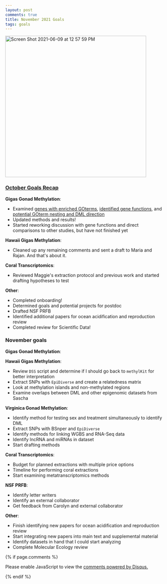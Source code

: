 ```yaml
---
layout: post
comments: true
title: November 2021 Goals
tags: goals
---
```


<img width="445" alt="Screen Shot 2021-06-09 at 12 57 59 PM" src="https://user-images.githubusercontent.com/22335838/141479551-44325616-006f-47d9-98ca-446d41fbc379.png">

### [October Goals Recap](https://yaaminiv.github.io/October-2021-Goals/)

**Gigas Gonad Methylation**:

- Examined [genes with enriched GOterms](https://yaaminiv.github.io/WGBS-Analysis-Part34/), [identified gene functions](https://yaaminiv.github.io/WGBS-Analysis-Part35/), and [potential GOterm nesting and DML direction](https://yaaminiv.github.io/WGBS-Analysis-Part36/)
- Updated methods and results!
- Started reworking discussion with gene functions and direct comparisons to other studies, but have not finished yet

**Hawaii Gigas Methylation**:

- Cleaned up any remaining comments and sent a draft to Maria and Rajan. And that's about it.

**Coral Transcriptomics**:

- Reviewed Maggie's extraction protocol and previous work and started drafting hypotheses to test

**Other**:

- Completed onboarding!
- Determined goals and potential projects for postdoc
- Drafted NSF PRFB
- Identified additional papers for ocean acidification and reproduction review
- Completed review for Scientific Data!

### November goals

**Gigas Gonad Methylation**:

**Hawaii Gigas Methylation**:

- Review `DSS` script and determine if I should go back to `methylKit` for better interpretation
- Extract SNPs with `EpiDiverse` and create a relatedness matrix
- Look at methylation islands and non-methylated regions
- Examine overlaps between DML and other epigenomic datasets from Sascha

**Virginica Gonad Methylation**:

- Identify method for testing sex and treatment simultaneously to identify DML
- Extract SNPs with BSnper and `EpiDiverse`
- Identify methods for linking WGBS and RNA-Seq data
- Identify lncRNA and miRNAs in dataset
- Start drafting methods

**Coral Transcriptomics**:

- Budget for planned extractions with multiple price options
- Timeline for performing coral extractions
- Start examining metatranscriptomics methods

**NSF PRFB**:

- Identify letter writers
- Identify an external collaborator
- Get feedback from Carolyn and external collaborator

**Other**:

- Finish identifying new papers for ocean acidification and reproduction review
- Start integrating new papers into main text and supplemental material
- Identify datasets in hand that I could start analyzing
- Complete Molecular Ecology review

{% if page.comments %}

<div id="disqus_thread"></div>
<script>

/**
*  RECOMMENDED CONFIGURATION VARIABLES: EDIT AND UNCOMMENT THE SECTION BELOW TO INSERT DYNAMIC VALUES FROM YOUR PLATFORM OR CMS.
*  LEARN WHY DEFINING THESE VARIABLES IS IMPORTANT: https://disqus.com/admin/universalcode/#configuration-variables*/
/*
var disqus_config = function () {
this.page.url = PAGE_URL;  // Replace PAGE_URL with your page's canonical URL variable
this.page.identifier = PAGE_IDENTIFIER; // Replace PAGE_IDENTIFIER with your page's unique identifier variable
};
*/
(function() { // DON'T EDIT BELOW THIS LINE
var d = document, s = d.createElement('script');
s.src = 'https://the-responsible-grad-student.disqus.com/embed.js';
s.setAttribute('data-timestamp', +new Date());
(d.head || d.body).appendChild(s);
})();
</script>
<noscript>Please enable JavaScript to view the <a href="https://disqus.com/?ref_noscript">comments powered by Disqus.</a></noscript>

{% endif %}

<script id="dsq-count-scr" src="//the-responsible-grad-student.disqus.com/count.js" async></script>

